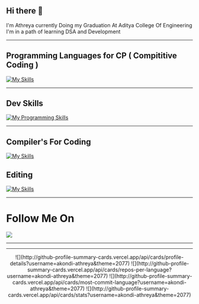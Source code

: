 ## Hi there 👋
I'm Athreya currently Doing my Graduation At Aditya College Of Engineering
<br/>
I'm in a path of learning DSA and Development
<hr/>

## Programming Languages for CP ( Compititive Coding )

[![My Skills](https://skillicons.dev/icons?i=c,cpp,py,java&theme=dark)](https://skillicons.dev)

<hr/>

## Dev Skills

[![My Programming Skills](https://skillicons.dev/icons?i=html,css,js,git,github,bootstrap,mongodb,mysql,nodejs,react,npm&theme=dark)](https://skillicons.dev)

<hr/>

## Compiler's For Coding

[![My Skills](https://skillicons.dev/icons?i=vscode,idea,pycharm,sublime&theme=dark)](https://skillicons.dev)

## Editing 

[![My Skills](https://skillicons.dev/icons?i=ps,pr&theme=dark)](https://skillicons.dev)

<hr/>

<h1>Follow Me On </h1>
<a href="https://www.linkedin.com/in/athreya-akondi-/">
  <img src="https://skillicons.dev/icons?i=linkedin"/>
</a>

<hr/>
<hr/>
<p align="center">
  ![](http://github-profile-summary-cards.vercel.app/api/cards/profile-details?username=akondi-athreya&theme=2077)
  ![](http://github-profile-summary-cards.vercel.app/api/cards/repos-per-language?username=akondi-athreya&theme=2077)
  ![](http://github-profile-summary-cards.vercel.app/api/cards/most-commit-language?username=akondi-athreya&theme=2077)
  ![](http://github-profile-summary-cards.vercel.app/api/cards/stats?username=akondi-athreya&theme=2077)
</p>
